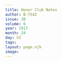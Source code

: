 ```yaml
---
title: Honor Club Notes
author: B-7542
issue: 20
volume: 6
year: 1917
month: 24
day: VI
tags:
layout: page.njk
image:
---
```





